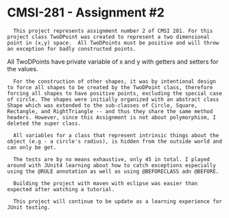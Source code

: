 CMSI-281 - Assignment #2
========
      This project represents assignment number 2 of CMSI 281. For this project class TwoDPoint was created to represent a two dimensional point in (x,y) space.  All TwoDPoints must be positive and will throw an exception for badly constructed points. 
All TwoDPoints have private variable of x and y with getters and setters for the values.
      
      For the construction of other shapes, it was by intentional design to force all shapes to be created by the TwoDPoint class, therefore forcing all shapes to have positive points, excluding the special case of circle. The shapes were initially organized with an abstract class Shape which was extended to the sub-classes of Circle, Square, Rectangle, and RightTriangle -- and thus they share the same method headers. However, since this Assignment is not about polymorphism, I deleted the super class. 
      
      All variables for a class that represent intrinsic things about the object (e.g - a circle's radius), is hidden from the outside world and can only be get.
      
      The tests are by no means exhaustive, only 45 in total. I played around with JUnit4 learning about how to catch exceptions especially using the @RULE annotation as well as using @BEFORECLASS adn @BEFORE.
      
      Building the project with maven with eclipse was easier than expected after watching a tutorial.
      
      This project will continue to be update as a learning experience for JUnit testing.

